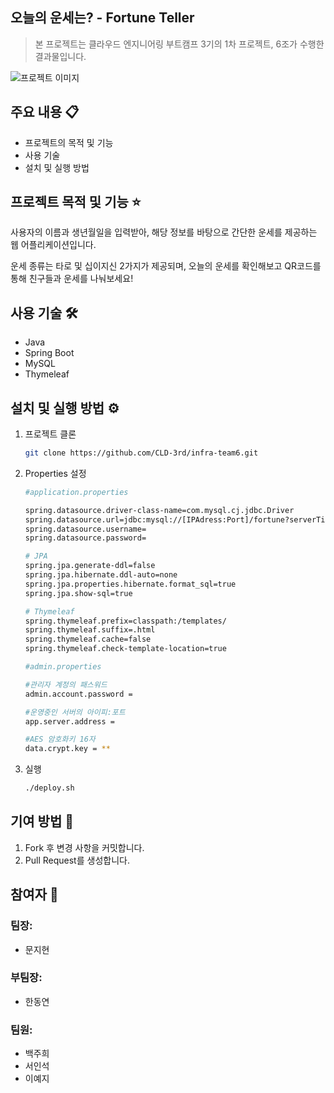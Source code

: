 ## 오늘의 운세는? - Fortune Teller

> 본 프로젝트는 클라우드 엔지니어링 부트캠프 3기의 1차 프로젝트, 6조가 수행한 결과물입니다.
> 
![프로젝트 이미지](https://search.pstatic.net/common/?src=http%3A%2F%2Fimgnews.naver.net%2Fimage%2F5334%2F2024%2F09%2F19%2F0000239658_001_20240919101010510.png&type=sc960_832)



## 주요 내용 📋

- 프로젝트의 목적 및 기능
- 사용 기술
- 설치 및 실행 방법

## 프로젝트 목적 및 기능 ⭐

사용자의 이름과 생년월일을 입력받아, 
해당 정보를 바탕으로 간단한 운세를 제공하는 웹 어플리케이션입니다. 

운세 종류는 타로 및 십이지신 2가지가 제공되며, 
오늘의 운세를 확인해보고 QR코드를 통해 친구들과 운세를 나눠보세요!

## 사용 기술 🛠️

- Java
- Spring Boot
- MySQL
- Thymeleaf

## 설치 및 실행 방법 ⚙️

1. 프로젝트 클론
    
    ```bash
    git clone https://github.com/CLD-3rd/infra-team6.git
    ```
    
2. Properties 설정
    
    ```bash
    #application.properties
    
    spring.datasource.driver-class-name=com.mysql.cj.jdbc.Driver
    spring.datasource.url=jdbc:mysql://[IPAdress:Port]/fortune?serverTimezone=Asia/Seoul
    spring.datasource.username=
    spring.datasource.password=
    
    # JPA
    spring.jpa.generate-ddl=false
    spring.jpa.hibernate.ddl-auto=none
    spring.jpa.properties.hibernate.format_sql=true
    spring.jpa.show-sql=true
    
    # Thymeleaf
    spring.thymeleaf.prefix=classpath:/templates/
    spring.thymeleaf.suffix=.html
    spring.thymeleaf.cache=false
    spring.thymeleaf.check-template-location=true
    ```
    
    ```bash
    #admin.properties
    
    #관리자 계정의 패스워드
    admin.account.password = 
    
    #운영중인 서버의 아이피:포트
    app.server.address = 
    
    #AES 암호화키 16자
    data.crypt.key = **
    ```
    
3. 실행
    
    ```bash
    ./deploy.sh
    
    ```
    

## 기여 방법 🤝

1. Fork 후 변경 사항을 커밋합니다.
2. Pull Request를 생성합니다.

## 참여자 👥

### 팀장:

- 문지현

### 부팀장:

- 한동연

### 팀원:

- 백주희
- 서인석
- 이예지
